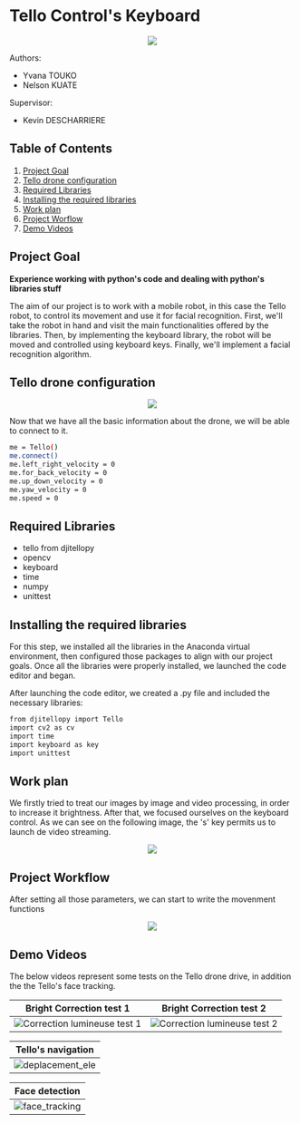 # Tello Control's Keyboard
<div style="text-align: center">
  <img src="ressources/Tello_pic.jpg"/>
</div>

Authors:
-   Yvana TOUKO
-   Nelson KUATE

Supervisor:
- Kevin DESCHARRIERE

 ## Table of Contents
 1. [Project Goal](#project-goal)
 2. [Tello drone configuration](#tello-drone-configuration)
 3. [Required Libraries](#required-libraries)
 4. [Installing the required libraries](#installing-the-required-libraries)
 5. [Work plan](#work-plan)
 6. [Project Worflow](#project-workflow)
 7. [Demo Videos](#demo-videos)


## Project Goal
**Experience working with python's code and dealing with python's libraries stuff**

The aim of our project is to work with a mobile robot, in this case the Tello robot, to control its movement and use it for facial recognition. First, we'll take the robot in hand and visit the main functionalities offered by the libraries. Then, by implementing the keyboard library, the robot will be moved and controlled using keyboard keys. Finally, we'll implement a facial recognition algorithm. 

## Tello drone configuration
<div style="text-align: center">
  <img src="ressources/tello configuration.png">
</div>

Now that we have all the basic information about the drone, we will be able to connect to it.

```bash
me = Tello()
me.connect()
me.left_right_velocity = 0
me.for_back_velocity = 0
me.up_down_velocity = 0
me.yaw_velocity = 0
me.speed = 0
```

## Required Libraries
-   tello from djitellopy
-   opencv
-   keyboard
-   time
-   numpy
-   unittest

## Installing the required libraries
For this step, we installed all the libraries in the Anaconda virtual environment, then configured those packages to align with our project goals. Once all the libraries were properly installed, we launched the code editor and began.

After launching the code editor, we created a .py file and included the necessary libraries:

```bash
from djitellopy import Tello
import cv2 as cv
import time
import keyboard as key
import unittest
```

## Work plan

We firstly tried to treat our images by image and video processing, in order to increase it brightness.
After that, we focused ourselves on the keyboard control. As we can see on the following image, the 's' key permits us to launch de video streaming.

<div style="text-align: center">
  <img src="ressources/Image1.png">
</div>

## Project Workflow

After setting all those parameters, we can start to write the movenment functions

<div style="text-align: center">
  <img src="ressources/UML.png">
</div>

## Demo Videos

The below videos represent some tests on the Tello drone drive, in addition the the Tello's face tracking.

| **Bright Correction test 1** | **Bright Correction test 2** |
| -------------------- | --------------------- |
| ![Correction lumineuse test 1](ressources/Média2.gif) | ![Correction lumineuse test 2](ressources/Média3.gif) |


| **Tello's navigation** |
| ------------------ |
| ![deplacement_ele](ressources/deplacement_ele.gif) |


| **Face detection** |
| ---------------- |
| ![face_tracking](ressources/face_tracking.gif) |

